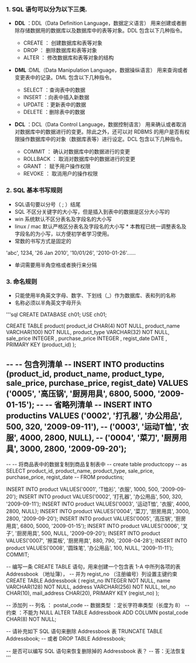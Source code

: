 ### 1. SQL 语句可以分为以下三类.

- **DDL** ：DDL（Data Definition Language，数据定义语言） 用来创建或者删除存储数据用的数据库以及数据库中的表等对象。DDL 包含以下几种指令。

    - CREATE ： 创建数据库和表等对象
    - DROP ： 删除数据库和表等对象
    - ALTER ： 修改数据库和表等对象的结构

- **DML** :DML（Data Manipulation Language，数据操纵语言） 用来查询或者变更表中的记录。DML 包含以下几种指令。

    - SELECT ：查询表中的数据
    - INSERT ：向表中插入新数据
    - UPDATE ：更新表中的数据
    - DELETE ：删除表中的数据

- **DCL** ：DCL（Data Control Language，数据控制语言） 用来确认或者取消对数据库中的数据进行的变更。除此之外，还可以对 RDBMS 的用户是否有权限操作数据库中的对象（数据库表等）进行设定。DCL 包含以下几种指令。

    - COMMIT ： 确认对数据库中的数据进行的变更
    - ROLLBACK ： 取消对数据库中的数据进行的变更
    - GRANT ： 赋予用户操作权限
    - REVOKE ： 取消用户的操作权限
    
### 2. SQL 基本书写规则

* SQL语句要以分号（ ; ）结尾
* SQL 不区分关键字的大小写，但是插入到表中的数据是区分大小写的
* win 系统默认不区分表名及字段名的大小写
* linux / mac 默认严格区分表名及字段名的大小写
            * 本教程已统一调整表名及字段名的为小写，以方便初学者学习使用。
* 常数的书写方式是固定的

'abc', 1234, '26 Jan 2010', '10/01/26', '2010-01-26'......

* 单词需要用半角空格或者换行来分隔

### 3. 命名规则

* 只能使用半角英文字母、数字、下划线（_）作为数据库、表和列的名称
* 名称必须以半角英文字母开头

'''sql
CREATE DATABASE ch01;
USE ch01;

CREATE TABLE product(
	product_id 		CHAR(4) 		NOT NULL,
	product_name 	VARCHAR(100) 	NOT NULL,
	product_type 	VARCHAR(32) 	NOT NULL,
	sale_price 		INTEGER ,
	purchase_price 	INTEGER ,
	regist_date 	DATE ,
	PRIMARY KEY (product_id)
 );
 
-- -- 包含列清单
-- INSERT INTO productins (product_id, product_name, product_type, sale_price, purchase_price, regist_date) VALUES ('0005', '高压锅', '厨房用具', 6800, 5000, '2009-01-15');
-- -- 省略列清单
-- INSERT INTO productins VALUES ('0002', '打孔器', '办公用品', 500, 320, '2009-09-11'),
--                               ('0003', '运动T恤', '衣服', 4000, 2800, NULL),
--                               ('0004', '菜刀', '厨房用具', 3000, 2800, '2009-09-20');  
--                               
-- -- 将商品表中的数据复制到商品复制表中
-- create table productcopy
-- as SELECT product_id, product_name, product_type, sale_price, purchase_price, regist_date
-- FROM productins; 

INSERT INTO product VALUES('0001', 'T恤衫', '衣服', 1000, 500, '2009-09-20');
INSERT INTO product VALUES('0002', '打孔器', '办公用品', 500, 320, '2009-09-11');
INSERT INTO product VALUES('0003', '运动T恤', '衣服', 4000, 2800, NULL);
INSERT INTO product VALUES('0004', '菜刀', '厨房用具', 3000, 2800, '2009-09-20');
INSERT INTO product VALUES('0005', '高压锅', '厨房用具', 6800, 5000, '2009-01-15');
INSERT INTO product VALUES('0006', '叉子', '厨房用具', 500, NULL, '2009-09-20');
INSERT INTO product VALUES('0007', '擦菜板', '厨房用具', 880, 790, '2008-04-28');
INSERT INTO product VALUES('0008', '圆珠笔', '办公用品', 100, NULL, '2009-11-11');
COMMIT;

-- 编写一条 CREATE TABLE 语句，用来创建一个包含表 1-A 中所列各项的表 Addressbook （地址簿），
-- 并为 regist_no （注册编号）列设置主键约束
CREATE TABLE Addressbook (
	regist_no		INTEGER			NOT NULL,
	name			VARCHAR(128) 	NOT NULL,
	address			VARCHAR(256)	NOT NULL,
	tel_no			CHAR(10),
	mail_address 	CHAR(20),
	PRIMARY KEY (regist_no)
);

-- 添加列
-- 列名 ： postal_code
-- 数据类型 ：定长字符串类型（长度为 8）
-- 约束 ：不能为 NULL
ALTER TABLE Addressbook ADD COLUMN postal_code CHAR(8) NOT NULL;

-- 请补充如下 SQL 语句来删除 Addressbook 表
TRUNCATE TABLE Addressbook;
-- 或者 
DROP TABLE Addressbook;

-- 是否可以编写 SQL 语句来恢复删除掉的 Addressbook 表？
-- 答：无法恢复
'''
